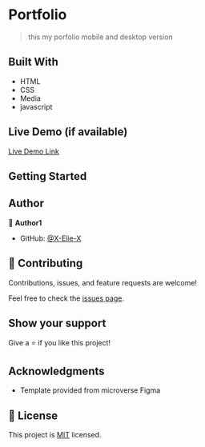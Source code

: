 # Portfolio

> this my porfolio mobile and desktop version

## Built With

- HTML
- CSS
- Media
- javascript

## Live Demo (if available)

[Live Demo Link](https://x-elie-x.github.io/My-portfolio/)

## Getting Started

## Author

👤 **Author1**

- GitHub: [@X-Elie-X](https://github.com/X-Elie-X)

## 🤝 Contributing 

Contributions, issues, and feature requests are welcome!

Feel free to check the [issues page](../../issues/).

## Show your support

Give a ⭐️ if you like this project!

## Acknowledgments

- Template provided from microverse Figma

## 📝 License

This project is [MIT](./MIT.md) licensed.
